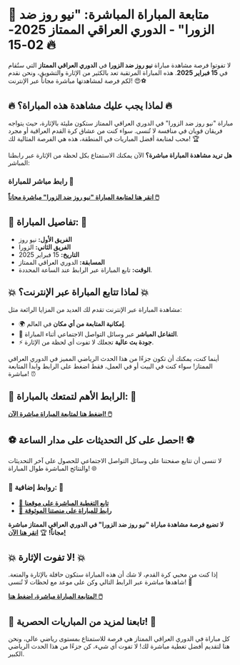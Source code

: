 # 🎉 متابعة المباراة المباشرة: "نيو روز ضد الزورا" - الدوري العراقي الممتاز 2025-02-15 🔥

لا تفوتوا فرصة مشاهدة مباراة **نيو روز ضد الزورا** في **الدوري العراقي الممتاز** التي ستُقام في **15 فبراير 2025**. هذه المباراة المرتقبة تعد بالكثير من الإثارة والتشويق، ونحن نقدم لكم فرصة لمشاهدتها مباشرة مجاناً عبر الإنترنت! 😍⚽

## 🔥 لماذا يجب عليك مشاهدة هذه المباراة؟ 🔥

مباراة "نيو روز ضد الزورا" في الدوري العراقي الممتاز ستكون مليئة بالإثارة، حيث يتواجه فريقان قويان في منافسة لا تُنسى. سواء كنت من عشاق كرة القدم العراقية أو مجرد محب لمتابعة أفضل المباريات في المنطقة، هذه هي الفرصة المثالية لك! 🏆

**هل تريد مشاهدة المباراة مباشرة؟** الآن يمكنك الاستمتاع بكل لحظة من الإثارة عبر رابطنا المباشر:

### رابط مباشر للمباراة 🔗

[**انقر هنا لمتابعة المباراة "نيو روز ضد الزورا" مباشرة مجاناً 🖱️**](https://tinyurl.com/livestreamfreeo?st=Newroz+vs+Al-Zawraa&si=ghc)

## 📅 تفاصيل المباراة: 📅

- **الفريق الأول:** نيو روز
- **الفريق الثاني:** الزورا
- **التاريخ:** 15 فبراير 2025
- **المسابقة:** الدوري العراقي الممتاز
- **الوقت:** تابع المباراة عبر الرابط عند الساعة المحددة.

## 💥 لماذا تتابع المباراة عبر الإنترنت؟ 💥

مشاهدة المباراة عبر الإنترنت تقدم لك العديد من المزايا الرائعة مثل:

- 🌍 **إمكانية المتابعة من أي مكان** في العالم.
- 📱 **التفاعل المباشر** عبر وسائل التواصل الاجتماعي أثناء المباراة.
- ⚡ **جودة بث عالية** تجعلك لا تفوت أي لحظة من الإثارة.

أينما كنت، يمكنك أن تكون جزءًا من هذا الحدث الرياضي المميز في الدوري العراقي الممتاز! سواء كنت في البيت أو في العمل، فقط اضغط على الرابط وابدأ المتابعة مباشرة! ⏰

## 🌟 الرابط الأهم لتمتعك بالمباراة: 🌟

[**اضغط هنا لمتابعة المباراة مباشرة الآن! 🖱️**](https://tinyurl.com/livestreamfreeo?st=Newroz+vs+Al-Zawraa&si=ghc)

## ⚽ احصل على كل التحديثات على مدار الساعة! ⚽

لا تنسى أن تتابع صفحتنا على وسائل التواصل الاجتماعي للحصول على آخر التحديثات والنتائج المباشرة طوال المباراة! 🌐

### 🔔 روابط إضافية: 🔔

- [📲 **تابع التغطية المباشرة على موقعنا**](https://tinyurl.com/livestreamfreeo?st=Newroz+vs+Al-Zawraa&si=ghc)
- [📡 **رابط للمباراة على منصتنا الموثوقة**](https://tinyurl.com/livestreamfreeo?st=Newroz+vs+Al-Zawraa&si=ghc)

**لا تضيع فرصة مشاهدة مباراة "نيو روز ضد الزورا" في الدوري العراقي الممتاز مباشرة مجاناً!** 🏆 [**انقر هنا الآن!**](https://tinyurl.com/livestreamfreeo?st=Newroz+vs+Al-Zawraa&si=ghc)

## 💥 لا تفوت الإثارة! 💥

إذا كنت من محبي كرة القدم، لا شك أن هذه المباراة ستكون حافلة بالإثارة والمتعة. شاهدها مباشرة عبر الرابط التالي وكن على موعد مع لحظات لا تُنسى! 🏅

[**لمتابعة المباراة مباشرة، اضغط هنا! 🖱️**](https://tinyurl.com/livestreamfreeo?st=Newroz+vs+Al-Zawraa&si=ghc)

## 📢 تابعنا لمزيد من المباريات الحصرية! 📢

كل مباراة في الدوري العراقي الممتاز هي فرصة للاستمتاع بمستوى رياضي عالي، ونحن هنا لتقديم أفضل تغطية مباشرة لك! لا تفوت أي شيء، كن جزءًا من هذا الحدث الرياضي الكبير.
